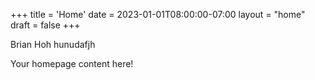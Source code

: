 +++
title = 'Home'
date = 2023-01-01T08:00:00-07:00
layout = "home"
draft = false
+++

Brian Hoh hunudafjh


Your homepage content here!
